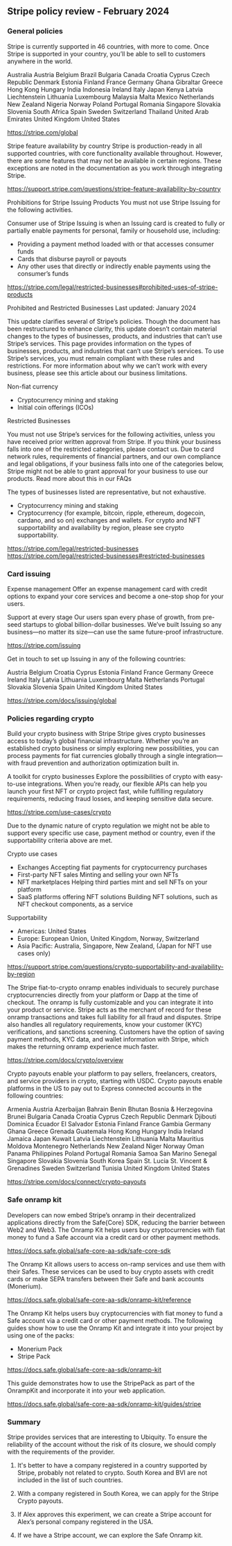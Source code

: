 ## Stripe policy review - February 2024

### General policies 

Stripe is currently supported in 46 countries, with more to come. Once Stripe is supported in your country, you’ll be able to sell to customers anywhere in the world.

Australia
Austria
Belgium
Brazil
Bulgaria
Canada
Croatia
Cyprus
Czech Republic
Denmark
Estonia
Finland
France
Germany
Ghana
Gibraltar
Greece
Hong Kong
Hungary
India
Indonesia
Ireland
Italy
Japan
Kenya
Latvia
Liechtenstein
Lithuania
Luxembourg
Malaysia
Malta
Mexico
Netherlands
New Zealand
Nigeria
Norway
Poland
Portugal
Romania
Singapore
Slovakia
Slovenia
South Africa
Spain
Sweden
Switzerland
Thailand
United Arab Emirates
United Kingdom
United States

https://stripe.com/global  

Stripe feature availability by country
Stripe is production-ready in all supported countries, with core functionality available throughout. However, there are some features that may not be available in certain regions. These exceptions are noted in the documentation as you work through integrating Stripe.

https://support.stripe.com/questions/stripe-feature-availability-by-country 

Prohibitions for Stripe Issuing Products
You must not use Stripe Issuing for the following activities.

Consumer use of Stripe Issuing is when an Issuing card is created to fully or partially enable payments for personal, family or household use, including: 
- Providing a payment method loaded with or that accesses consumer funds
- Cards that disburse payroll or payouts
- Any other uses that directly or indirectly enable payments using the consumer’s funds

https://stripe.com/legal/restricted-businesses#prohibited-uses-of-stripe-products

Prohibited and Restricted Businesses
Last updated: January 2024

This update clarifies several of Stripe’s policies. Though the document has been restructured to enhance clarity, this update doesn’t contain material changes to the types of businesses, products, and industries that can’t use Stripe’s services.
This page provides information on the types of businesses, products, and industries that can’t use Stripe’s services. To use Stripe’s services, you must remain compliant with these rules and restrictions. For more information about why we can’t work with every business, please see this article about our business limitations.

Non-fiat currency 
- Cryptocurrency mining and staking
- Initial coin offerings (ICOs)

Restricted Businesses

You must not use Stripe’s services for the following activities, unless you have received prior written approval from Stripe. If you think your business falls into one of the restricted categories, please contact us. Due to card network rules, requirements of financial partners, and our own compliance and legal obligations, if your business falls into one of the categories below, Stripe might not be able to grant approval for your business to use our products. Read more about this in our FAQs

The types of businesses listed are representative, but not exhaustive.

- Cryptocurrency mining and staking
- Cryptocurrency (for example, bitcoin, ripple, ethereum, dogecoin, cardano, and so on) exchanges and wallets. For crypto and NFT supportability and availability by region, please see crypto supportability.

https://stripe.com/legal/restricted-businesses 
https://stripe.com/legal/restricted-businesses#restricted-businesses 

### Card issuing

Expense management
Offer an expense management card with credit options to expand your core services and become a one-stop shop for your users.

Support at every stage
Our users span every phase of growth, from pre-seed startups to global billion-dollar businesses. We’ve built Issuing so any business—no matter its size—can use the same future-proof infrastructure.

https://stripe.com/issuing 

Get in touch to set up Issuing in any of the following countries:

Austria
Belgium
Croatia
Cyprus
Estonia
Finland
France
Germany
Greece
Ireland
Italy
Latvia
Lithuania
Luxembourg
Malta
Netherlands
Portugal
Slovakia
Slovenia
Spain
United Kingdom
United States

https://stripe.com/docs/issuing/global 

### Policies regarding crypto 

Build your crypto business with Stripe
Stripe gives crypto businesses access to today’s global financial infrastructure. Whether you’re an established crypto business or simply exploring new possibilities, you can process payments for fiat currencies globally through a single integration—with fraud prevention and authorization optimization built in.

A toolkit for crypto businesses
Explore the possibilities of crypto with easy-to-use integrations. When you’re ready, our flexible APIs can help you launch your first NFT or crypto project fast, while fulfilling regulatory requirements, reducing fraud losses, and keeping sensitive data secure.

https://stripe.com/use-cases/crypto 

Due to the dynamic nature of crypto regulation we might not be able to support every specific use case, payment method or country, even if the supportability criteria above are met.

Crypto use cases
- Exchanges
Accepting fiat payments for cryptocurrency purchases
- First-party NFT sales
Minting and selling your own NFTs
- NFT marketplaces
Helping third parties mint and sell NFTs on your platform
- SaaS platforms offering NFT solutions
Building NFT solutions, such as NFT checkout components, as a service

Supportability
- Americas: United States
- Europe: European Union, United Kingdom, Norway, Switzerland
- Asia Pacific: Australia, Singapore, New Zealand, (Japan for NFT use cases only)

https://support.stripe.com/questions/crypto-supportability-and-availability-by-region 

The Stripe fiat-to-crypto onramp enables individuals to securely purchase cryptocurrencies directly from your platform or Dapp at the time of checkout. The onramp is fully customizable and you can integrate it into your product or service.
Stripe acts as the merchant of record for these onramp transactions and takes full liability for all fraud and disputes. Stripe also handles all regulatory requirements, know your customer (KYC) verifications, and sanctions screening. Customers have the option of saving payment methods, KYC data, and wallet information with Stripe, which makes the returning onramp experience much faster.

https://stripe.com/docs/crypto/overview 

Crypto payouts enable your platform to pay sellers, freelancers, creators, and service providers in crypto, starting with USDC.
Crypto payouts enable platforms in the US to pay out to Express connected accounts in the following countries:

Armenia
Austria
Azerbaijan
Bahrain
Benin
Bhutan
Bosnia & Herzegovina
Brunei
Bulgaria
Canada
Croatia
Cyprus
Czech Republic
Denmark
Djibouti
Dominica
Ecuador
El Salvador
Estonia
Finland
France
Gambia
Germany
Ghana
Greece
Grenada
Guatemala
Hong Kong
Hungary
India
Ireland
Jamaica
Japan
Kuwait
Latvia
Liechtenstein
Lithuania
Malta
Mauritius
Moldova
Montenegro
Netherlands
New Zealand
Niger
Norway
Oman
Panama
Philippines
Poland
Portugal
Romania
Samoa
San Marino
Senegal
Singapore
Slovakia
Slovenia
South Korea
Spain
St. Lucia
St. Vincent & Grenadines
Sweden
Switzerland
Tunisia
United Kingdom
United States

https://stripe.com/docs/connect/crypto-payouts 

### Safe onramp kit

Developers can now embed Stripe’s onramp in their decentralized applications directly from the Safe{Core} SDK, reducing the barrier between Web2 and Web3.
The Onramp Kit helps users buy cryptocurrencies with fiat money to fund a Safe account via a credit card or other payment methods.

https://docs.safe.global/safe-core-aa-sdk/safe-core-sdk 

The Onramp Kit allows users to access on-ramp services and use them with their Safes.
These services can be used to buy crypto assets with credit cards or make SEPA transfers between their Safe and bank accounts (Monerium).

https://docs.safe.global/safe-core-aa-sdk/onramp-kit/reference

The Onramp Kit helps users buy cryptocurrencies with fiat money to fund a Safe account via a credit card or other payment methods.
The following guides show how to use the Onramp Kit and integrate it into your project by using one of the packs:
- Monerium Pack
- Stripe Pack

https://docs.safe.global/safe-core-aa-sdk/onramp-kit 

This guide demonstrates how to use the StripePack as part of the OnrampKit and incorporate it into your web application.

https://docs.safe.global/safe-core-aa-sdk/onramp-kit/guides/stripe 

### Summary 

Stripe provides services that are interesting to Ubiquity.
To ensure the reliability of the account without the risk of its closure, we should comply with the requirements of the provider.

1. It's better to have a company registered in a country supported by Stripe, probably not related to crypto.
South Korea and BVI are not included in the list of such countries.

2. With a company registered in South Korea, we can apply for the Stripe Crypto payouts. 

3. If Alex approves this experiment, we can create a Stripe account for Alex’s personal company registered in the USA.

4. If we have a Stripe account, we can explore the Safe Onramp kit.
